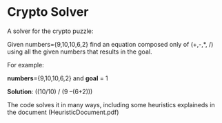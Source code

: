 # Crypto Solver
A solver for the crypto puzzle:

Given numbers={9,10,10,6,2} find an equation composed only of (+,-,*, \/) using all the given numbers that results in the goal.

For example:


**numbers**={9,10,10,6,2} and **goal** = 1

**Solution**: ((10/10) / (9 –(6+2)))


The code solves it in many ways, including some heuristics explaineds in the document (HeuristicDocument.pdf)
